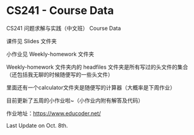 # CS241 - Course Data
CS241 问题求解与实践（中文班） Course Data

课件见 Slides 文件夹

小作业见 Weekly-homework 文件夹

Weekly-homework 文件夹内的 headfiles 文件夹是所有写过的头文件的集合（还包括我无聊的时候随便写的一些头文件）

里面还有一个calculator文件夹是随便写的计算器（大概率是下周作业）

目前更新了五周的小作业啦~（小作业内附有解答及代码）

作业地址：https://www.educoder.net/



Last Update on Oct. 8th.



